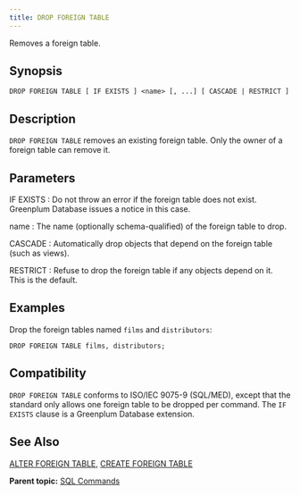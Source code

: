 ```yaml
---
title: DROP FOREIGN TABLE 
---
```


Removes a foreign table.

## <a id="section2"></a>Synopsis 

``` {#sql_command_synopsis}
DROP FOREIGN TABLE [ IF EXISTS ] <name> [, ...] [ CASCADE | RESTRICT ]
```

## <a id="section3"></a>Description 

`DROP FOREIGN TABLE` removes an existing foreign table. Only the owner of a foreign table can remove it.

## <a id="section4"></a>Parameters 

IF EXISTS
:   Do not throw an error if the foreign table does not exist. Greenplum Database issues a notice in this case.

name
:   The name \(optionally schema-qualified\) of the foreign table to drop.

CASCADE
:   Automatically drop objects that depend on the foreign table \(such as views\).

RESTRICT
:   Refuse to drop the foreign table if any objects depend on it. This is the default.

## <a id="section6"></a>Examples 

Drop the foreign tables named `films` and `distributors`:

```
DROP FOREIGN TABLE films, distributors;
```

## <a id="section7"></a>Compatibility 

`DROP FOREIGN TABLE` conforms to ISO/IEC 9075-9 \(SQL/MED\), except that the standard only allows one foreign table to be dropped per command. The `IF EXISTS` clause is a Greenplum Database extension.

## <a id="section8"></a>See Also 

[ALTER FOREIGN TABLE](ALTER_FOREIGN_TABLE.html), [CREATE FOREIGN TABLE](CREATE_FOREIGN_TABLE.html)

**Parent topic:** [SQL Commands](../sql_commands/sql_ref.html)

